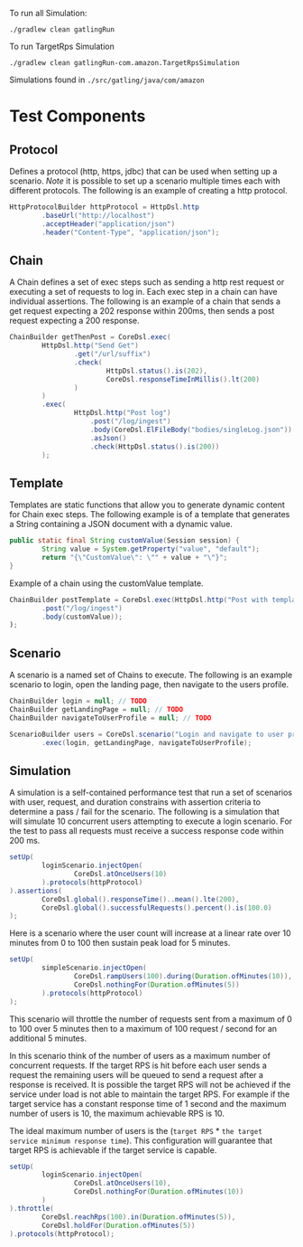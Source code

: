 To run all Simulation:

```
./gradlew clean gatlingRun
```


To run TargetRps Simulation

```
./gradlew clean gatlingRun-com.amazon.TargetRpsSimulation
```

Simulations found in `./src/gatling/java/com/amazon`


# Test Components

## Protocol

Defines a protocol (http, https, jdbc) that can be used when setting up a scenario. _Note_ it is possible to set up a scenario multiple times each with different protocols. The following is an example of creating a http protocol.

```java
HttpProtocolBuilder httpProtocol = HttpDsl.http
        .baseUrl("http://localhost")
        .acceptHeader("application/json")
        .header("Content-Type", "application/json");
```

## Chain

A Chain defines a set of exec steps such as sending a http rest request or executing a set of requests to log in. Each exec step in a chain can have individual assertions. The following is an example of a chain that sends a get request expecting a 202 response within 200ms, then sends a post request expecting a 200 response.

```java
ChainBuilder getThenPost = CoreDsl.exec(
        HttpDsl.http("Send Get")
                .get("/url/suffix")
                .check(
                        HttpDsl.status().is(202),
                        CoreDsl.responseTimeInMillis().lt(200)
                )
        )
        .exec(
                HttpDsl.http("Post log")
                    .post("/log/ingest")
                    .body(CoreDsl.ElFileBody("bodies/singleLog.json"))
                    .asJson()
                    .check(HttpDsl.status().is(200))
        );
```

## Template

Templates are static functions that allow you to generate dynamic content for Chain exec steps. The following example is of a template that generates a String containing a JSON document with a dynamic value.

```java
public static final String customValue(Session session) {
        String value = System.getProperty("value", "default");
        return "{\"CustomValue\": \"" + value + "\"}";
}
```

Example of a chain using the customValue template.

```java
ChainBuilder postTemplate = CoreDsl.exec(HttpDsl.http("Post with template")
        .post("/log/ingest")
        .body(customValue));
);
```

## Scenario

A scenario is a named set of Chains to execute. The following is an example scenario to login, open the landing page, then navigate to the users profile. 

```java
ChainBuilder login = null; // TODO
ChainBuilder getLandingPage = null; // TODO
ChainBuilder navigateToUserProfile = null; // TODO

ScenarioBuilder users = CoreDsl.scenario("Login and navigate to user profile")
        .exec(login, getLandingPage, navigateToUserProfile);
```

## Simulation

A simulation is a self-contained performance test that run a set of scenarios with user, request, and duration constrains with assertion criteria to determine a pass / fail for the scenario. The following is a simulation that will simulate 10 concurrent users attempting to execute a login scenario. For the test to pass all requests must receive a success response code within 200 ms.

```java
setUp(
        loginScenario.injectOpen(
                CoreDsl.atOnceUsers(10)
        ).protocols(httpProtocol)
).assertions(
        CoreDsl.global().responseTime()..mean().lte(200),
        CoreDsl.global().successfulRequests().percent().is(100.0)
);
```

Here is a scenario where the user count will increase at a linear rate over 10 minutes from 0 to 100 then sustain peak load for 5 minutes.

```java
setUp(
        simpleScenario.injectOpen(
                CoreDsl.rampUsers(100).during(Duration.ofMinutes(10)),
                CoreDsl.nothingFor(Duration.ofMinutes(5))
        ).protocols(httpProtocol)
);
```

This scenario will throttle the number of requests sent from a maximum of 0 to 100 over 5 minutes then to a maximum of 100 request / second for an additional 5 minutes. 

In this scenario think of the number of users as a maximum number of concurrent requests. If the target RPS is hit before each user sends a request the remaining users will be queued to send a request after a response is received. It is possible the target RPS will not be achieved if the service under load is not able to maintain the target RPS. For example if the target service has a constant response time of 1 second and the maximum number of users is 10, the maximum achievable RPS is 10. 

The ideal maximum number of users is the (`target RPS` * `the target service minimum response time`). This configuration will guarantee that target RPS is achievable if the target service is capable.

```java
setUp(
        loginScenario.injectOpen(
                CoreDsl.atOnceUsers(10),
                CoreDsl.nothingFor(Duration.ofMinutes(10))
        )
).throttle(
        CoreDsl.reachRps(100).in(Duration.ofMinutes(5)),
        CoreDsl.holdFor(Duration.ofMinutes(5))
).protocols(httpProtocol);
```
